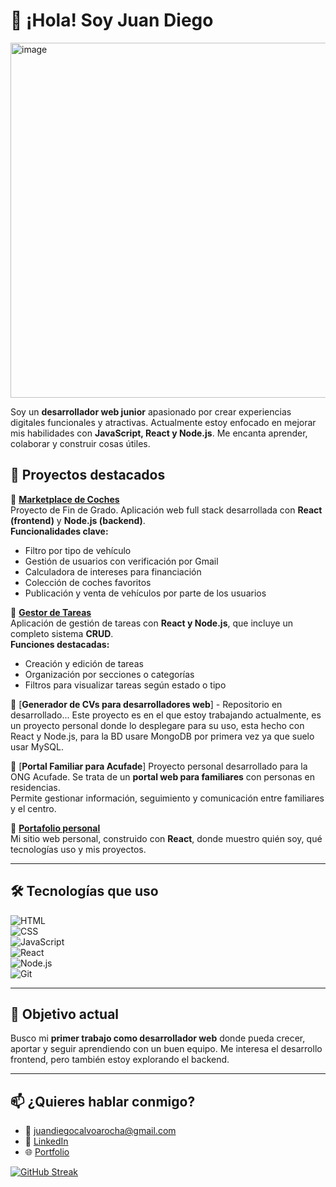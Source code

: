 # 👋 ¡Hola! Soy Juan Diego

<img width="1175" height="568" alt="image" src="https://github.com/user-attachments/assets/9b959fb1-b40d-4cde-a82c-ea53a3e51bb3" />

Soy un **desarrollador web junior** apasionado por crear experiencias digitales funcionales y atractivas. Actualmente estoy enfocado en mejorar mis habilidades con **JavaScript, React y Node.js**. Me encanta aprender, colaborar y construir cosas útiles.

## 💼 Proyectos destacados

🔹 [**Marketplace de Coches**](https://github.com/JDiego03/AutomarketRepo)  
Proyecto de Fin de Grado. Aplicación web full stack desarrollada con **React (frontend)** y **Node.js (backend)**.  
**Funcionalidades clave:**  
- Filtro por tipo de vehículo  
- Gestión de usuarios con verificación por Gmail  
- Calculadora de intereses para financiación  
- Colección de coches favoritos  
- Publicación y venta de vehículos por parte de los usuarios  

🔹 [**Gestor de Tareas**](https://github.com/JDiego03/GestorTareas)  
Aplicación de gestión de tareas con **React y Node.js**, que incluye un completo sistema **CRUD**.  
**Funciones destacadas:**  
- Creación y edición de tareas  
- Organización por secciones o categorías  
- Filtros para visualizar tareas según estado o tipo  

🔹 [**Generador de CVs para desarrolladores web**] - Repositorio en desarrollado...
Este proyecto es en el que estoy trabajando actualmente, es un proyecto personal donde lo desplegare para su uso, esta hecho con React y Node.js, para la BD usare MongoDB por primera vez ya que suelo usar MySQL.

🔹 [**Portal Familiar para Acufade**] 
Proyecto personal desarrollado para la ONG Acufade. Se trata de un **portal web para familiares** con personas en residencias.  
Permite gestionar información, seguimiento y comunicación entre familiares y el centro.

🔹 [**Portafolio personal**](https://github.com/JDiego03/Portafolio-Template)  
Mi sitio web personal, construido con **React**, donde muestro quién soy, qué tecnologías uso y mis proyectos.


---

## 🛠️ Tecnologías que uso

![HTML](https://img.shields.io/badge/-HTML5-E34F26?logo=html5&logoColor=white&style=flat)  
![CSS](https://img.shields.io/badge/-CSS3-1572B6?logo=css3&logoColor=white&style=flat)  
![JavaScript](https://img.shields.io/badge/-JavaScript-F7DF1E?logo=javascript&logoColor=black&style=flat)  
![React](https://img.shields.io/badge/-React-61DAFB?logo=react&logoColor=black&style=flat)  
![Node.js](https://img.shields.io/badge/-Node.js-339933?logo=nodedotjs&logoColor=white&style=flat)  
![Git](https://img.shields.io/badge/-Git-F05032?logo=git&logoColor=white&style=flat)

---

## 🚀 Objetivo actual

Busco mi **primer trabajo como desarrollador web** donde pueda crecer, aportar y seguir aprendiendo con un buen equipo. Me interesa el desarrollo frontend, pero también estoy explorando el backend.

---

## 📫 ¿Quieres hablar conmigo?

- 📧 juandiegocalvoarocha@gmail.com
- 💼 [LinkedIn](https://www.linkedin.com/in/juan-diego-calvo-arocha-1a7181307/)  
- 🌐 [Portfolio](https://jdiego03.github.io/Portafolio-Template/)


[![GitHub Streak](https://github-readme-streak-stats.herokuapp.com?user=JDiego03&theme=vue-dark&hide_border=FALSO&short_numbers=FALSO)](https://git.io/streak-stats)
